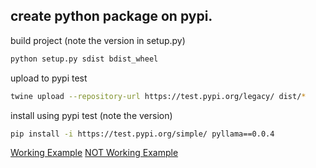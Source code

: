## create python package on pypi.

build project (note the version in setup.py)
```bash
python setup.py sdist bdist_wheel
```

upload to pypi test
```bash
twine upload --repository-url https://test.pypi.org/legacy/ dist/*
```

install using pypi test (note the version)
```bash
pip install -i https://test.pypi.org/simple/ pyllama==0.0.4
```



[Working Example](https://towardsdatascience.com/build-your-first-open-source-python-project-53471c9942a7)
[NOT Working Example](https://www.codementor.io/@arpitbhayani/host-your-python-package-using-github-on-pypi-du107t7ku)

